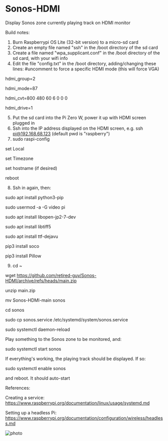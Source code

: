 # Sonos-HDMI
Display Sonos zone currently playing track on HDMI monitor 

Build notes:
1. Burn Raspberrypi OS Lite (32-bit version) to a micro-sd card
2. Create an empty file named "ssh" in the /boot directory of the sd card
3. Create a file named "wpa_supplicant.conf" in the /boot directory of the sd card, with your wifi info
4. Edit the file "config.txt" in the /boot directory, adding/changing these lines:
\#uncomment to force a specific HDMI mode (this will force VGA)

hdmi_group=2

hdmi_mode=87

hdmi_cvt=800 480 60 6 0 0 0

hdmi_drive=1
   
5. Put the sd card into the Pi Zero W, power it up with HDMI screen plugged in
6. Ssh into the IP address displayed on the HDMI screen, e.g. ssh pi@192.168.68.123 (default pwd is "raspberry")
7. sudo raspi-config

set Local

set Timezone

set hostname (if desired)

reboot

8. Ssh in again, then:

sudo apt install python3-pip

sudo usermod -a -G video pi

sudo apt install libopen-jp2-7-dev

sudo apt install libtiff5

sudo apt install ttf-dejavu

pip3 install soco

pip3 install Pillow

9. cd ~

wget https://github.com/retired-guy/Sonos-HDMI/archive/refs/heads/main.zip

unzip main.zip

mv Sonos-HDMI-main sonos

cd sonos

sudo cp sonos.service /etc/systemd/system/sonos.service 

sudo systemctl daemon-reload

Play something to the Sonos zone to be monitored, and:

sudo systemctl start sonos

If everything's working, the playing track should be displayed.  If so:

sudo systemctl enable sonos

and reboot.  It should auto-start

   
References:

Creating a service: https://www.raspberrypi.org/documentation/linux/usage/systemd.md

Setting up a headless Pi: https://www.raspberrypi.org/documentation/configuration/wireless/headless.md

  
![photo](https://1.bp.blogspot.com/-WKMlpBRRxEQ/YPn4OAnMM9I/AAAAAAAAuoU/Odb5FPkRwFYsirDvKZnRG-oSyxkjS2IqgCLcBGAsYHQ/s2048/FAAFCA05-9228-43DB-9009-04EAE065DCC2.jpeg)
   
   
   
   
